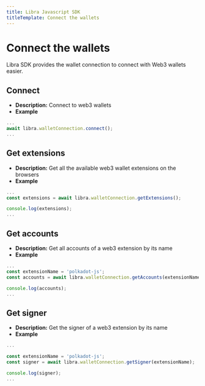 ```yaml
---
title: Libra Javascript SDK
titleTemplate: Connect the wallets
---
```


# Connect the wallets
Libra SDK provides the wallet connection to connect with Web3 wallets easier.

## Connect
- **Description:** Connect to web3 wallets
- **Example**
```js
...
await libra.walletConnection.connect();
...
```

## Get extensions
- **Description:** Get all the available web3 wallet extensions on the browsers
- **Example**
```js
...
const extensions = await libra.walletConnection.getExtensions();

console.log(extensions);
...
```

## Get accounts
- **Description:** Get all accounts of a web3 extension by its name
- **Example**
```js
...
const extensionName = 'polkadot-js';
const accounts = await libra.walletConnection.getAccounts(extensionName);

console.log(accounts);
...
```

## Get signer
- **Description:** Get the signer of a web3 extension by its name
- **Example**
```js
...

const extensionName = 'polkadot-js';
const signer = await libra.walletConnection.getSigner(extensionName);

console.log(signer);
...